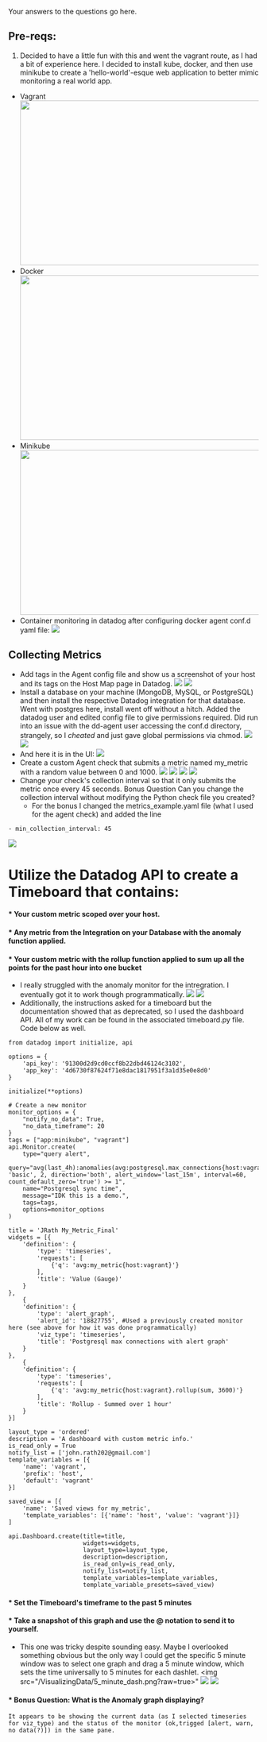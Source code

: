 Your answers to the questions go here.

## Pre-reqs:
  1. Decided to have a little fun with this and went the vagrant route, as I had a bit of experience here. I decided to install kube,     docker, and then use minikube to create a 'hello-world'-esque web application to better mimic monitoring a real world app.
 * Vagrant <img src="/Prereqs/pre-req-vagrant.png?raw=true" width="1000" height="332"></a>
 * Docker <img src="/Prereqs/docker_install.png?raw=true" width="1000" height="332"></a>
 * Minikube <img src="/Prereqs/minikube.png?raw=true" width="1000" height="332"></a>
 * Container monitoring in datadog after configuring docker agent conf.d yaml file: <img src="/Prereqs/minikube%20container%20monitoring.png?raw=true"></a>

## Collecting Metrics
 * Add tags in the Agent config file and show us a screenshot of your host and its tags on the Host Map page in Datadog.
  <img src="/CollectingMetrics/tags-datadog.png?raw=true"></a>
  <img src="/CollectingMetrics/Agent_tags.png?raw=true"></a>
 * Install a database on your machine (MongoDB, MySQL, or PostgreSQL) and then install the respective Datadog integration for that database. Went with postgres here, install went off without a hitch. Added the datadog user and edited config file to give permissions required. Did run into an issue with the dd-agent user accessing the conf.d directory, strangely, so I _cheated_ and just gave global permissions via chmod.
  <img src="/CollectingMetrics/troubleshooting-postgres.png?raw=true"></a>
  <img src="/CollectingMetrics/troubleshooting-postgres-fixed.png?raw=true"></a>
 * And here it is in the UI:
  <img src="/CollectingMetrics/postgres-db.png?raw=true"></a>
 * Create a custom Agent check that submits a metric named my_metric with a random value between 0 and 1000.
  <img src="/CollectingMetrics/metric_config_yaml_interval.png?raw=true"></a>
  <img src="/CollectingMetrics/agentcheck_status_and_code.png?raw=true"></a>
  <img src="/CollectingMetrics/my_metric_showing.png?raw=true"></a>
  <img src="/CollectingMetricsmy_metric_showing2.png?raw=true"></a>
 * Change your check's collection interval so that it only submits the metric once every 45 seconds.
Bonus Question Can you change the collection interval without modifying the Python check file you created?
   * For the bonus I changed the metrics_example.yaml file (what I used for the agent check) and added the line
  ```
  - min_collection_interval: 45
  ```
  <img src="/CollectingMetrics/csv_time_validation.png?raw=true"></a>

# Utilize the Datadog API to create a Timeboard that contains:
#### * Your custom metric scoped over your host.
#### * Any metric from the Integration on your Database with the anomaly function applied.
#### * Your custom metric with the rollup function applied to sum up all the points for the past hour into one bucket
* I really struggled with the anomaly monitor for the intregration. I eventually got it to work though programmatically.
<img src="/VisualizingData/vis_dash_1.png?raw=true"></a>
<img src="/VisualizingData/postgres_anomaly_creation.png"></a>
* Additionally, the instructions asked for a timeboard but the documentation showed that as deprecated, so I used the dashboard API. All of my work can be found in the associated timeboard.py file. Code below as well.
```
from datadog import initialize, api

options = {
    'api_key': '91300d2d9cd0ccf8b22dbd46124c3102',
    'app_key': '4d6730f87624f71e8dac1817951f3a1d35e0e8d0'
}

initialize(**options)

# Create a new monitor
monitor_options = {
    "notify_no_data": True,
    "no_data_timeframe": 20
}
tags = ["app:minikube", "vagrant"]
api.Monitor.create(
    type="query alert",
    query="avg(last_4h):anomalies(avg:postgresql.max_connections{host:vagrant,env:ddogeval}, 'basic', 2, direction='both', alert_window='last_15m', interval=60, count_default_zero='true') >= 1",
    name="Postgresql sync time",
    message="IDK this is a demo.",
    tags=tags,
    options=monitor_options
)

title = 'JRath My_Metric_Final'
widgets = [{
    'definition': {
        'type': 'timeseries',
        'requests': [
            {'q': 'avg:my_metric{host:vagrant}'}
        ],
        'title': 'Value (Gauge)'
    }
},
    {
    'definition': {
        'type': 'alert_graph',
        'alert_id': '18827755', #Used a previously created monitor here (see above for how it was done programmatically)
        'viz_type': 'timeseries',
        'title': 'Postgresql max connections with alert graph'
    }
},
    {
    'definition': {
        'type': 'timeseries',
        'requests': [
            {'q': 'avg:my_metric{host:vagrant}.rollup(sum, 3600)'}
        ],
        'title': 'Rollup - Summed over 1 hour'
    }
}]

layout_type = 'ordered'
description = 'A dashboard with custom metric info.'
is_read_only = True
notify_list = ['john.rath202@gmail.com']
template_variables = [{
    'name': 'vagrant',
    'prefix': 'host',
    'default': 'vagrant'
}]

saved_view = [{
    'name': 'Saved views for my_metric',
    'template_variables': [{'name': 'host', 'value': 'vagrant'}]}
]

api.Dashboard.create(title=title,
                     widgets=widgets,
                     layout_type=layout_type,
                     description=description,
                     is_read_only=is_read_only,
                     notify_list=notify_list,
                     template_variables=template_variables,
                     template_variable_presets=saved_view)
```
#### * Set the Timeboard's timeframe to the past 5 minutes
#### * Take a snapshot of this graph and use the @ notation to send it to yourself.
* This one was tricky despite sounding easy. Maybe I overlooked something obvious but the only way I could get the specific 5 minute window was to select one graph and drag a 5 minute window, which sets the time universally to 5 minutes for each dashlet.
<img src="/VisualizingData/5_minute_dash.png?raw=true></a>"
<img src="/VisualizingData/annotated_snapshot.png"></a>
<img src="/VisualizingData/email.png"></a>
#### * Bonus Question: What is the Anomaly graph displaying?
```
It appears to be showing the current data (as I selected timeseries for viz_type) and the status of the monitor (ok,trigged [alert, warn, no data(?)]) in the same pane.
```
